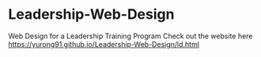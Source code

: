 # Leadership-Web-Design
Web Design for a Leadership Training Program
Check out the website here https://yurong91.github.io/Leadership-Web-Design/ld.html
